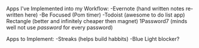 Apps I've Implemented into my Workflow:
-Evernote (hand written notes re-written here)
-Be Focused (Pom timer)
-Todoist (awesome to do list app)
Rectangle (better and infinitely cheaper then magnet)
1Password7 (minds well not use *password* for every password)

Apps to Implement:
-Streaks (helps build habbits)
-Blue Light blocker?

